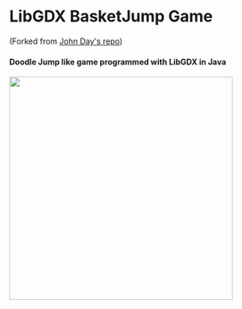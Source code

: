 LibGDX BasketJump Game 
===================
(Forked from [John Day's repo](https://github.com/dfour/box2dtut/tree/part17))
#### Doodle Jump like game programmed with LibGDX in Java

<img src="https://i.imgur.com/xAZzh4r.png" width="400">

